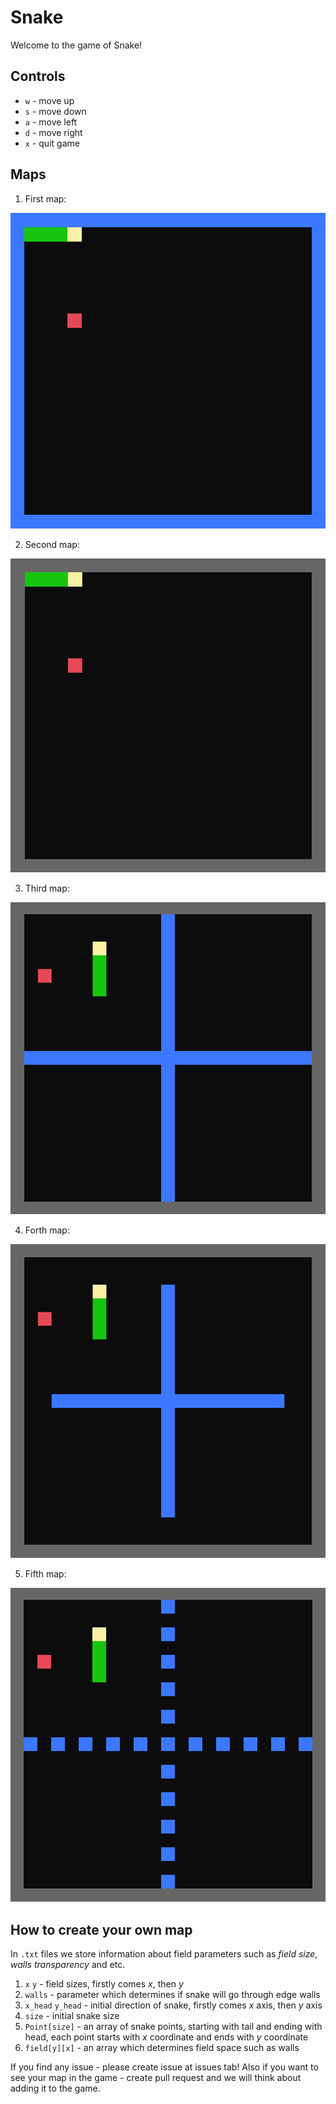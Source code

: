 # Snake

Welcome to the game of Snake!

## Controls

- `w` - move up
- `s` - move down
- `a` - move left
- `d` - move right
- `x` - quit game

## Maps

1. First map: 

![First map](assets/1.png)

2. Second map:

![Second map](assets/2.png)

3. Third map:

![Third map](assets/3.png)

4. Forth map:

![Forth map](assets/4.png)

5. Fifth map:

![Fifth map](assets/5.png)

## How to create your own map

In `.txt` files we store information about field parameters such as *field size*, *walls transparency* and etc.

1. `x` `y` - field sizes, firstly comes *x*, then *y*
2. `walls` - parameter which determines if snake will go through edge walls
3. `x_head` `y_head` - initial direction of snake, firstly comes *x* axis, then *y* axis
4. `size` - initial snake size
5. `Point[size]` - an array of snake points, starting with tail and ending with head, each point starts with *x* coordinate and ends with *y* coordinate
6. `field[y][x]` - an array which determines field space such as walls

If you find any issue - please create issue at issues tab! Also if you want to see your map in the game - create pull request and we will think about adding it to the game.